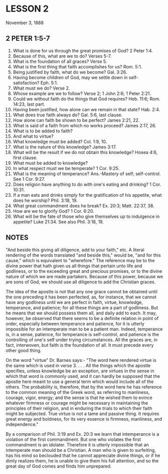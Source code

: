# LESSON 2
November 3, 1888

## 2 PETER 1:5-7

1. What is done for us through the great promises of God? 2 Peter 1:4.
2. Because of this, what are we to do? Verses 5-7.
3. What is the foundation of all graces? Verse 5.
4. What is the first thing that faith accomplishes for us? Rom. 5:1.
5. Being justified by faith, what do we become? Gal. 3:26.
6. Having become children of God, may we settle down in self-satisfaction? Eph. 5:1.
7. What must we do? Verse 2.
8. Whose example are we to follow? Verse 2; 1 John 2:6; 1 Peter 2:21.
9. Could we without faith do the things that God requires? Heb. 11:6; Rom. 14:23, last part.
10. Having been justified, how alone can we remain in that state? Hab. 2:4.
11. What does true faith always do? Gal. 5:6, last clause.
12. How alone can faith be shown to be perfect? James 2:21, 22.
13. What is said of a faith from which no works proceed? James 2:17, 26.
14. What is to be added to faith?
15. And what to virtue?
16. What knowledge must be added? Col. 1:9, 10.
17. What is the nature of this knowledge? James 3:17.
18. What will be the result if we do not obtain this knowledge? Hosea 4:6, first clause.
19. What must be added to knowledge?
20. In what respect must we be temperate? 1 Cor. 9:25.
21. What is the meaning of temperance? Ans.-Mastery of self; self-control. See 1 Cor. 9:27.
22. Does religion have anything to do with one's eating and drinking? 1 Cor. 10:31.
23. If a man eats and drinks simply for the gratification of his appetite, what does he worship? Phil. 3:18, 19.
24. What great commandment does he break? Ex. 20:3; Matt. 22:37, 38.
25. How are we to glorify God? 1 Cor. 6:20.
26. What will be the fate of those who give themselves up to indulgence in appetite? Luke 21:34. See also Phil. 3:18, 19.

## NOTES

"And beside this giving all diligence, add to your faith," etc. A literal rendering of the words translated "and beside this," would be, "and for this cause," which is equivalent to "wherefore." The reference may be to the divine power that hath given us all things that pertain unto life and godliness, or to the exceeding great and precious promises, or to the divine nature of which we are made partakers. Because of this power, because we are sons of God, we should use all diligence to add the Christian graces.

The idea of the apostle is not that any one grace cannot be obtained until the one preceding it has been perfected, as, for instance, that we cannot have any godliness until we are perfect in faith, virtue, knowledge, temperance, and patience; for all these things are a part of godliness. But he means that we should possess them all, and daily add to each. It may, however, be observed that there seems to be a definite relation in point of order, especially between temperance and patience, for it is utterly impossible for an intemperate man to be a patient man. Indeed, temperance is, in a sense, patience, for temperance is self-control, and patience is the controlling of one's self under trying circumstances. All the graces are, in fact, interwoven, but faith is the foundation of all. It must precede every other good thing.

On the word "virtue" Dr. Barnes says:-
"The word here rendered virtue is the same which is used in verse 3. . . . All the things which the apostle specifies, unless knowledge be an exception, are virtues in the sense in which that word is commonly used, and it can hardly be supposed that the apostle here meant to use a general term which would include all of the others. The probability is, therefore, that by the word here he has reference to the common meaning of the Greek word, as referring to manliness, courage, vigor, energy; and the sense is that he wished them to evince whatever firmness or courage might be necessary in maintaining the principles of their religion, and in enduring the trials to which their faith might be subjected. True virtue is not a tame and passive thing. It requires great energy and boldness, for its very essence is firmness, manliness, and independence."

By a comparison of Phil. 3:19 and Ex. 20:3 we learn that intemperance is a violation of the first commandment. But one who violates the first commandment is an idolater. Therefore it is utterly impossible that an intemperate man should be a Christian. A man who is given to surfeiting, has his mind so beclouded that he cannot appreciate divine things, or if he dimly realizes them, he is unable to give them his full attention, and so the great day of God comes and finds him unprepared.